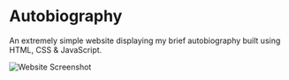 # Autobiography
An extremely simple website displaying my brief autobiography built using HTML, CSS & JavaScript.

![Website Screenshot](/readme_imgs/index.png)

